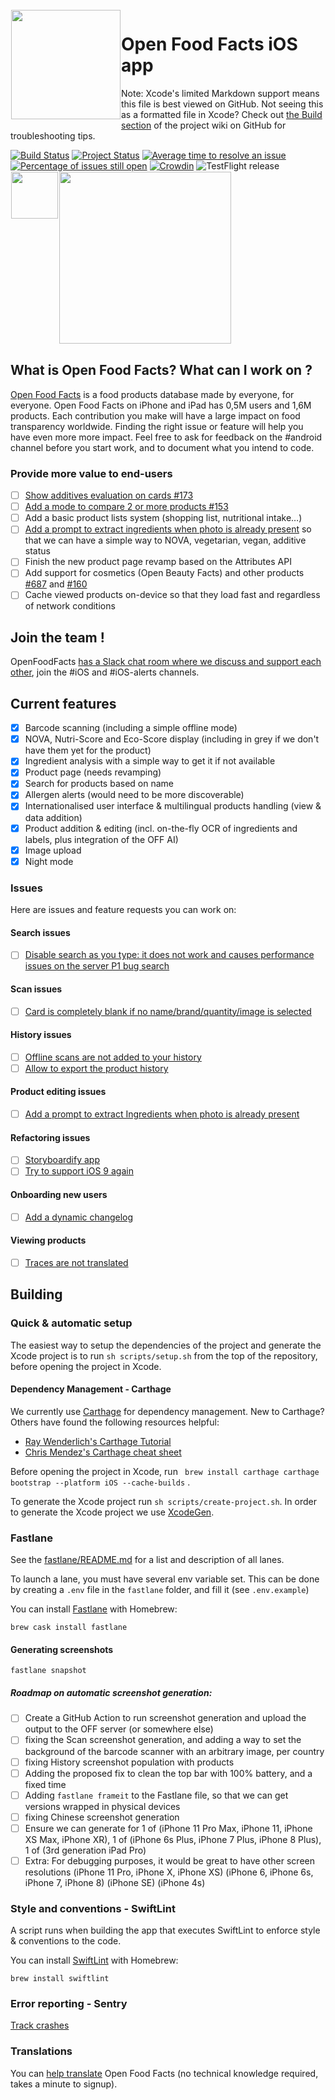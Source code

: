 <img height='175' src="https://raw.githubusercontent.com/openfoodfacts/openfoodfacts-server/af910644fa356e30e22be876100e785cd8a9903f/html/images/misc/openfoodfacts-logo-en.svg" align="left" hspace="1" vspace="1">

# Open Food Facts iOS app
Note: Xcode's limited Markdown support means this file is best viewed on GitHub. Not seeing this as a formatted file in Xcode? Check out [the Build section](https://github.com/openfoodfacts/openfoodfacts-ios/wiki/Build) of the project wiki on GitHub for troubleshooting tips.

[![Build Status](https://travis-ci.org/openfoodfacts/openfoodfacts-ios.svg?branch=master)](https://travis-ci.org/openfoodfacts/openfoodfacts-ios)
[![Project Status](http://opensource.box.com/badges/active.svg)](http://opensource.box.com/badges)
[![Average time to resolve an issue](https://isitmaintained.com/badge/resolution/openfoodfacts/openfoodfacts-ios.svg)](https://isitmaintained.com/project/openfoodfacts/openfoodfacts-ios "Average time to resolve an issue")
[![Percentage of issues still open](https://isitmaintained.com/badge/open/openfoodfacts/openfoodfacts-ios.svg)](https://isitmaintained.com/project/openfoodfacts/openfoodfacts-ios "Percentage of issues still open")
[![Crowdin](https://d322cqt584bo4o.cloudfront.net/openfoodfacts/localized.svg)](https://crowdin.com/project/openfoodfacts)
![TestFlight release](https://github.com/openfoodfacts/openfoodfacts-ios/workflows/TestFlight%20release/badge.svg)
<br>
<a href="https://apps.apple.com/app/open-food-facts/id588797948"><img height="275" src="https://static.openfoodfacts.org/images/ecoscore/ecoscore_iphone_lasagne.png" align="center" hspace="1" vspace="1"></a>
<a href="https://apps.apple.com/app/open-food-facts/id588797948"><img height="75" src="https://user-images.githubusercontent.com/7317008/43209852-4ca39622-904b-11e8-8ce1-cdc3aee76ae9.png" align="left" hspace="1" vspace="1"></a>



## What is Open Food Facts? What can I work on ?

[Open Food Facts](https://world.openfoodfacts.org/) is a food products database made by everyone, for everyone.
Open Food Facts on iPhone and iPad has 0,5M users and 1,6M products. Each contribution you make will have a large impact on food transparency worldwide. Finding the right issue or feature will help you have even more more impact. Feel free to ask for feedback on the #android channel before you start work, and to document what you intend to code.

### Provide more value to end-users
- [ ] [Show additives evaluation on cards #173](https://github.com/openfoodfacts/openfoodfacts-ios/issues/173)
- [ ] [Add a mode to compare 2 or more products #153](https://github.com/openfoodfacts/openfoodfacts-ios/issues/153)
- [ ] Add a basic product lists system (shopping list, nutritional intake…)
- [ ] [Add a prompt to extract ingredients when photo is already present](https://github.com/openfoodfacts/openfoodfacts-ios/issues/171) so that we can have a simple way to NOVA, vegetarian, vegan, additive status
- [ ] Finish the new product page revamp based on the Attributes API
- [ ] Add support for cosmetics (Open Beauty Facts) and other products [#687](https://github.com/openfoodfacts/openfoodfacts-ios/issues/687) and [#160](https://github.com/openfoodfacts/openfoodfacts-ios/issues/160)
- [ ] Cache viewed products on-device so that they load fast and regardless of network conditions

## Join the team !

OpenFoodFacts [has a Slack chat room where we discuss and support each other](https://slack.openfoodfacts.org/), join the #iOS and #iOS-alerts channels. 

## Current features

- [x] Barcode scanning (including a simple offline mode)
- [x] NOVA, Nutri-Score and Eco-Score display (including in grey if we don't have them yet for the product)
- [x] Ingredient analysis with a simple way to get it if not available
- [x] Product page (needs revamping)
- [x] Search for products based on name
- [x] Allergen alerts (would need to be more discoverable)
- [x] Internationalised user interface & multilingual products handling (view & data addition)
- [x] Product addition & editing (incl. on-the-fly OCR of ingredients and labels, plus integration of the OFF AI)
- [x] Image upload
- [x] Night mode

### Issues
Here are issues and feature requests you can work on:

#### Search issues
- [ ]  [Disable search as you type: it does not work and causes performance issues on the server P1 bug search](https://github.com/openfoodfacts/openfoodfacts-ios/issues/553)

#### Scan issues
- [ ]  [Card is completely blank if no name/brand/quantity/image is selected](https://github.com/openfoodfacts/openfoodfacts-ios/issues/180)

#### History issues
- [ ]  [Offline scans are not added to your history](https://github.com/openfoodfacts/openfoodfacts-ios/issues/267)
- [ ]  [Allow to export the product history](https://github.com/openfoodfacts/openfoodfacts-ios/issues/53)

#### Product editing issues
- [ ]  [Add a prompt to extract Ingredients when photo is already present](https://github.com/openfoodfacts/openfoodfacts-ios/issues/171)

#### Refactoring issues
- [ ]  [Storyboardify app](https://github.com/openfoodfacts/openfoodfacts-ios/issues/403)
- [ ]  [Try to support iOS 9 again](https://github.com/openfoodfacts/openfoodfacts-ios/issues/115)

#### Onboarding new users
- [ ]  [Add a dynamic changelog](https://github.com/openfoodfacts/openfoodfacts-ios/issues/335)

#### Viewing products
- [ ]  [Traces are not translated](https://github.com/openfoodfacts/openfoodfacts-ios/issues/245)

## Building

### Quick & automatic setup
The easiest way to setup the dependencies of the project and generate the Xcode project is to run `sh scripts/setup.sh` from the top of the repository, before opening the project in Xcode. 

#### Dependency Management - Carthage

We currently use [Carthage](https://github.com/Carthage/Carthage) for dependency management.
New to Carthage? Others have found the following resources helpful:
* [Ray Wenderlich's Carthage Tutorial](https://www.raywenderlich.com/416-carthage-tutorial-getting-started)
* [Chris Mendez's Carthage cheat sheet](https://www.chrisjmendez.com/2016/10/30/carthage-cheat-sheet/)

Before opening the project in Xcode, run 
`
brew install carthage
carthage bootstrap --platform iOS --cache-builds` .

To generate the Xcode project run `sh scripts/create-project.sh`.
In order to generate the Xcode project we use [XcodeGen](https://www.github.com/yonaskolb/XcodeGen).
  
### Fastlane
See the [fastlane/README.md](fastlane/README.md) for a list and description of all lanes. 

To launch a lane, you must have several env variable set. This can be done by creating a `.env` file in the `fastlane` folder, and fill it (see `.env.example`)

You can install [Fastlane](https://github.com/fastlane/fastlane) with Homebrew:
```
brew cask install fastlane
```
#### Generating screenshots
```
fastlane snapshot 
```
##### Roadmap on automatic screenshot generation:
- [ ]  Create a GitHub Action to run screenshot generation and upload the output to the OFF server (or somewhere else)
- [ ]  fixing the Scan screenshot generation, and adding a way to set the background of the barcode scanner with an arbitrary image, per country
- [ ]  fixing History screenshot population with products
- [ ]  Adding the proposed fix to clean the top bar with 100% battery, and a fixed time
- [ ]  Adding `fastlane frameit` to the Fastlane file, so that we can get versions wrapped in physical devices
- [ ]  fixing Chinese screenshot generation
- [ ]  Ensure we can generate for 1 of (iPhone 11 Pro Max, iPhone 11, iPhone XS Max, iPhone XR), 1 of (iPhone 6s Plus, iPhone 7 Plus, iPhone 8 Plus), 1 of (3rd generation iPad Pro)
- [ ]  Extra: For debugging purposes, it would be great to have other screen resolutions (iPhone 11 Pro, iPhone X, iPhone XS) (iPhone 6, iPhone 6s, iPhone 7, iPhone 8) (iPhone SE) (iPhone 4s)

### Style and conventions - SwiftLint

A script runs when building the app that executes SwiftLint to enforce style & conventions to the code.

You can install [SwiftLint](https://github.com/realm/SwiftLint/) with Homebrew:
```
brew install swiftlint
```

### Error reporting - Sentry
[Track crashes](https://sentry.io/organizations/openfoodfacts/issues/?project=5276492)

### Translations

You can [help translate](https://translate.openfoodfacts.org) Open Food Facts (no technical knowledge required, takes a minute to signup).
